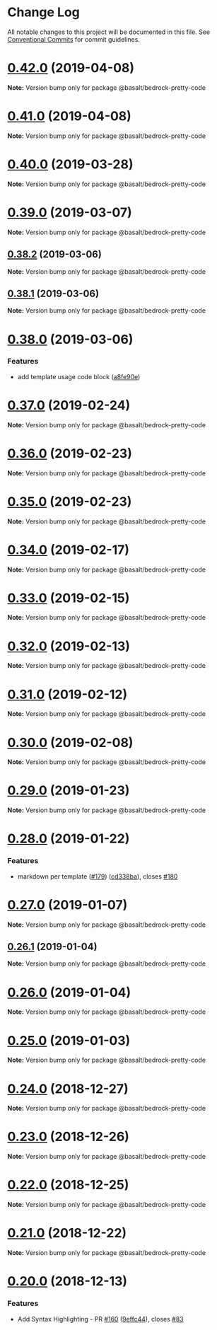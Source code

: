 # Change Log

All notable changes to this project will be documented in this file.
See [Conventional Commits](https://conventionalcommits.org) for commit guidelines.

# [0.42.0](https://github.com/basaltinc/bedrock/compare/v0.40.6...v0.42.0) (2019-04-08)

**Note:** Version bump only for package @basalt/bedrock-pretty-code





# [0.41.0](https://github.com/basaltinc/bedrock/compare/v0.40.6...v0.41.0) (2019-04-08)

**Note:** Version bump only for package @basalt/bedrock-pretty-code





# [0.40.0](https://github.com/basaltinc/bedrock/compare/v0.39.2...v0.40.0) (2019-03-28)

**Note:** Version bump only for package @basalt/bedrock-pretty-code





# [0.39.0](https://github.com/basaltinc/bedrock/compare/v0.38.3...v0.39.0) (2019-03-07)

**Note:** Version bump only for package @basalt/bedrock-pretty-code





## [0.38.2](https://github.com/basaltinc/bedrock/compare/v0.38.1...v0.38.2) (2019-03-06)

**Note:** Version bump only for package @basalt/bedrock-pretty-code





## [0.38.1](https://github.com/basaltinc/bedrock/compare/v0.38.0...v0.38.1) (2019-03-06)

**Note:** Version bump only for package @basalt/bedrock-pretty-code





# [0.38.0](https://github.com/basaltinc/bedrock/compare/v0.37.2...v0.38.0) (2019-03-06)


### Features

* add template usage code block ([a8fe90e](https://github.com/basaltinc/bedrock/commit/a8fe90e))





# [0.37.0](https://github.com/basaltinc/bedrock/compare/v0.36.0...v0.37.0) (2019-02-24)

**Note:** Version bump only for package @basalt/bedrock-pretty-code





# [0.36.0](https://github.com/basaltinc/bedrock/compare/v0.35.0...v0.36.0) (2019-02-23)

**Note:** Version bump only for package @basalt/bedrock-pretty-code





# [0.35.0](https://github.com/basaltinc/bedrock/compare/v0.34.2...v0.35.0) (2019-02-23)

**Note:** Version bump only for package @basalt/bedrock-pretty-code





# [0.34.0](https://github.com/basaltinc/bedrock/compare/v0.33.3...v0.34.0) (2019-02-17)

**Note:** Version bump only for package @basalt/bedrock-pretty-code





# [0.33.0](https://github.com/basaltinc/bedrock/compare/v0.32.5...v0.33.0) (2019-02-15)

**Note:** Version bump only for package @basalt/bedrock-pretty-code





# [0.32.0](https://github.com/basaltinc/bedrock/compare/v0.31.1...v0.32.0) (2019-02-13)

**Note:** Version bump only for package @basalt/bedrock-pretty-code





# [0.31.0](https://github.com/basaltinc/bedrock/compare/v0.30.0...v0.31.0) (2019-02-12)

**Note:** Version bump only for package @basalt/bedrock-pretty-code





# [0.30.0](https://github.com/basaltinc/bedrock/compare/v0.30.0-alpha.4...v0.30.0) (2019-02-08)

**Note:** Version bump only for package @basalt/bedrock-pretty-code





# [0.29.0](https://github.com/basaltinc/bedrock/compare/v0.28.5...v0.29.0) (2019-01-23)

**Note:** Version bump only for package @basalt/bedrock-pretty-code





# [0.28.0](https://github.com/basaltinc/bedrock/compare/v0.27.2...v0.28.0) (2019-01-22)


### Features

* markdown per template ([#179](https://github.com/basaltinc/bedrock/issues/179)) ([cd338ba](https://github.com/basaltinc/bedrock/commit/cd338ba)), closes [#180](https://github.com/basaltinc/bedrock/issues/180)





# [0.27.0](https://github.com/basaltinc/bedrock/compare/v0.26.1...v0.27.0) (2019-01-07)

**Note:** Version bump only for package @basalt/bedrock-pretty-code





## [0.26.1](https://github.com/basaltinc/bedrock/compare/v0.26.0...v0.26.1) (2019-01-04)

**Note:** Version bump only for package @basalt/bedrock-pretty-code





# [0.26.0](https://github.com/basaltinc/bedrock/compare/v0.25.1...v0.26.0) (2019-01-04)

**Note:** Version bump only for package @basalt/bedrock-pretty-code





# [0.25.0](https://github.com/basaltinc/bedrock/compare/v0.24.1...v0.25.0) (2019-01-03)

**Note:** Version bump only for package @basalt/bedrock-pretty-code





# [0.24.0](https://github.com/basaltinc/bedrock/compare/v0.23.0...v0.24.0) (2018-12-27)

**Note:** Version bump only for package @basalt/bedrock-pretty-code





# [0.23.0](https://github.com/basaltinc/bedrock/compare/v0.22.0...v0.23.0) (2018-12-26)

**Note:** Version bump only for package @basalt/bedrock-pretty-code





# [0.22.0](https://github.com/basaltinc/bedrock/compare/v0.21.0...v0.22.0) (2018-12-25)

**Note:** Version bump only for package @basalt/bedrock-pretty-code





# [0.21.0](https://github.com/basaltinc/bedrock/compare/v0.20.5...v0.21.0) (2018-12-22)

**Note:** Version bump only for package @basalt/bedrock-pretty-code





# [0.20.0](https://github.com/basaltinc/bedrock/compare/v0.19.0...v0.20.0) (2018-12-13)


### Features

* Add Syntax Highlighting - PR [#160](https://github.com/basaltinc/bedrock/issues/160) ([9effc44](https://github.com/basaltinc/bedrock/commit/9effc44)), closes [#83](https://github.com/basaltinc/bedrock/issues/83)
